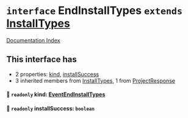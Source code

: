 # `interface` EndInstallTypes `extends` [InstallTypes](../interface.InstallTypes/README.md)

[Documentation Index](../README.md)

## This interface has

- 2 properties:
[kind](#-readonly-kind-eventendinstalltypes),
[installSuccess](#-readonly-installsuccess-boolean)
- 3 inherited members from [InstallTypes](../interface.InstallTypes/README.md), 1 from [ProjectResponse](../interface.ProjectResponse/README.md)


#### 📄 `readonly` kind: [EventEndInstallTypes](../type.EventEndInstallTypes/README.md)



#### 📄 `readonly` installSuccess: `boolean`




